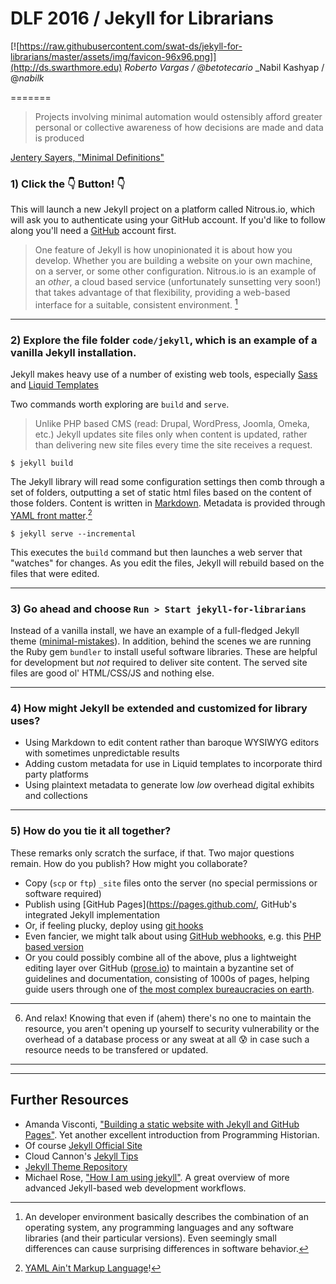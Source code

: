 # DLF 2016 / Jekyll for Librarians

[![https://raw.githubusercontent.com/swat-ds/jekyll-for-librarians/master/assets/img/favicon-96x96.png]](http://ds.swarthmore.edu)
_Roberto Vargas / @betotecario_
_Nabil Kashyap / @_nabilk_

=======

>Projects involving minimal automation would ostensibly afford greater personal or collective awareness of how decisions are made and data is produced

[Jentery Sayers, "Minimal Definitions"](https://go-dh.github.io/mincomp/thoughts/2016/10/02/minimal-definitions/)

### 1) Click the :point_down: Button! :point_down:

This will launch a new Jekyll project on a platform called Nitrous.io, which will ask you to authenticate using your GitHub account. If you'd like to follow along you'll need a [GitHub](https://github.com/) account first.

> One feature of Jekyll is how unopinionated it is about how you develop. Whether you are building a website on your own machine, on a server, or some other configuration. Nitrous.io is an example of an *other*, a cloud based service (unfortunately sunsetting very soon!) that takes advantage of that flexibility, providing a web-based interface for a suitable, consistent environment. [^1]

---

### 2) Explore the file folder `code/jekyll`, which is an example of a vanilla Jekyll installation.

Jekyll makes heavy use of a number of existing web tools, especially [Sass](http://sass-lang.com/guide) and [Liquid Templates](https://github.com/Shopify/liquid/wiki)

Two commands worth exploring are `build` and `serve`. 

> Unlike PHP based CMS (read: Drupal, WordPress, Joomla, Omeka, etc.) Jekyll updates site files only when content is updated, rather than delivering new site files every time the site receives a request.

`$ jekyll build`

The Jekyll library will read some configuration settings then comb through a set of folders, outputting a set of static html files based on the content of those folders. Content is written in [Markdown](https://github.com/adam-p/markdown-here/wiki/Markdown-Cheatsheet). Metadata is provided through [YAML front matter](https://jekyllrb.com/docs/frontmatter/).[^2]

`$ jekyll serve --incremental` 

This executes the `build` command but then launches a web server that "watches" for changes. As you edit the files, Jekyll will rebuild based on the files that were edited.

---

### 3) Go ahead and choose `Run > Start jekyll-for-librarians`

Instead of a vanilla install, we have an example of a full-fledged Jekyll theme ([minimal-mistakes](https://github.com/mmistakes/minimal-mistakes)). In addition, behind the scenes we are running the Ruby gem `bundler` to install useful software libraries. These are helpful for development but *not* required to deliver site content. The served site files are good ol' HTML/CSS/JS and nothing else.

---

### 4) How might Jekyll be extended and customized for library uses?

- Using Markdown to edit content rather than baroque WYSIWYG editors with sometimes unpredictable results
- Adding custom metadata for use in Liquid templates to incorporate third party platforms
- Using plaintext metadata to generate low *low* overhead digital exhibits and collections

---

### 5) How do you tie it all together?

These remarks only scratch the surface, if that. Two major questions remain. How do you publish? How might you collaborate?

- Copy (`scp` or `ftp`) `_site` files onto the server (no special permissions or software required)
- Publish using [GitHub Pages](https://pages.github.com/, GitHub's integrated Jekyll implementation
- Or, if feeling plucky, deploy using [git hooks](https://jekyllrb.com/docs/deployment-methods/)
- Even fancier, we might talk about using [GitHub webhooks](https://developer.github.com/webhooks/), e.g. this [PHP based version](https://github.com/dintel/php-github-webhook)
- Or you could possibly combine all of the above, plus a lightweight editing layer over GitHub ([prose.io](http://prose.io/#about)) to maintain a byzantine set of guidelines and documentation, consisting of 1000s of pages, helping guide users through one of [the most complex bureaucracies on earth](https://www.healthcare.gov/).

---

6) And relax! Knowing that even if (ahem) there's no one to maintain the resource, you aren't opening up yourself to security vulnerability or the overhead of a database process or any sweat at all :cold_sweat: in case such a resource needs to be transfered or updated. 

---

[^1]: An developer environment basically describes the combination of an operating system, any programming languages and any software libraries (and their particular versions). Even seemingly small differences can cause surprising differences in software behavior.
[^2]: [YAML Ain't Markup Language](http://yaml.org/)!

---

## Further Resources

- Amanda Visconti, ["Building a static website with Jekyll and GitHub Pages"](http://programminghistorian.org/lessons/building-static-sites-with-jekyll-github-pages). Yet another excellent introduction from Programming Historian.
- Of course [Jekyll Official Site](https://jekyllrb.com/)
- Cloud Cannon's [Jekyll Tips](http://jekyll.tips/)
- [Jekyll Theme Repository](http://www.jekyllthemes.io/)
- Michael Rose, ["How I am using jekyll"](https://mademistakes.com/articles/using-jekyll-2016/). A great overview of more advanced Jekyll-based web development workflows.
